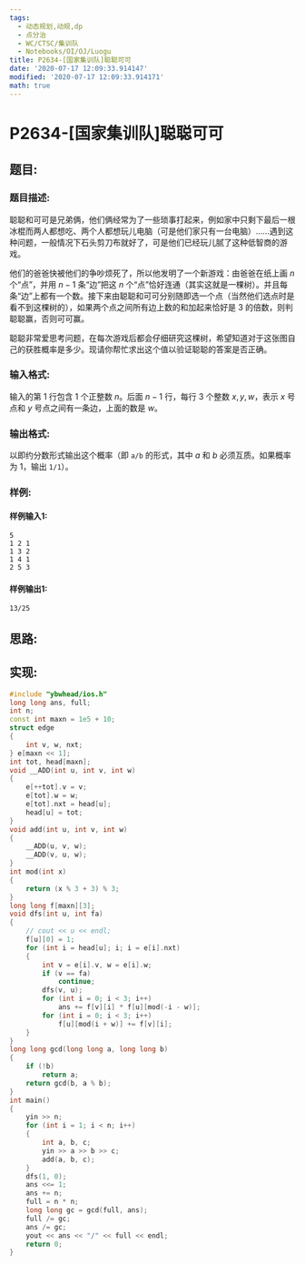 ```yaml
---
tags: 
  - 动态规划,动规,dp
  - 点分治
  - WC/CTSC/集训队
  - Notebooks/OI/OJ/Luogu
title: P2634-[国家集训队]聪聪可可
date: '2020-07-17 12:09:33.914147'
modified: '2020-07-17 12:09:33.914171'
math: true
---
```

# P2634-[国家集训队]聪聪可可
## 题目:
### 题目描述:
聪聪和可可是兄弟俩，他们俩经常为了一些琐事打起来，例如家中只剩下最后一根冰棍而两人都想吃、两个人都想玩儿电脑（可是他们家只有一台电脑）……遇到这种问题，一般情况下石头剪刀布就好了，可是他们已经玩儿腻了这种低智商的游戏。

他们的爸爸快被他们的争吵烦死了，所以他发明了一个新游戏：由爸爸在纸上画 $n$ 个“点”，并用 $n-1$ 条“边”把这 $n$ 个“点”恰好连通（其实这就是一棵树）。并且每条“边”上都有一个数。接下来由聪聪和可可分别随即选一个点（当然他们选点时是看不到这棵树的），如果两个点之间所有边上数的和加起来恰好是 $3$ 的倍数，则判聪聪赢，否则可可赢。

聪聪非常爱思考问题，在每次游戏后都会仔细研究这棵树，希望知道对于这张图自己的获胜概率是多少。现请你帮忙求出这个值以验证聪聪的答案是否正确。

### 输入格式:
输入的第 $1$ 行包含 $1$ 个正整数 $n$。后面 $n-1$ 行，每行 $3$ 个整数 $x,y,w$，表示 $x$ 号点和 $y$ 号点之间有一条边，上面的数是 $w$。

### 输出格式:
以即约分数形式输出这个概率（即 `a/b` 的形式，其中 $a$ 和 $b$ 必须互质。如果概率为 $1$，输出 `1/1`）。

### 样例:
#### 样例输入1:
```
5
1 2 1
1 3 2
1 4 1
2 5 3
```
#### 样例输出1:
```
13/25
```
## 思路:

## 实现:
```cpp
#include "ybwhead/ios.h"
long long ans, full;
int n;
const int maxn = 1e5 + 10;
struct edge
{
    int v, w, nxt;
} e[maxn << 1];
int tot, head[maxn];
void __ADD(int u, int v, int w)
{
    e[++tot].v = v;
    e[tot].w = w;
    e[tot].nxt = head[u];
    head[u] = tot;
}
void add(int u, int v, int w)
{
    __ADD(u, v, w);
    __ADD(v, u, w);
}
int mod(int x)
{
    return (x % 3 + 3) % 3;
}
long long f[maxn][3];
void dfs(int u, int fa)
{
    // cout << u << endl;
    f[u][0] = 1;
    for (int i = head[u]; i; i = e[i].nxt)
    {
        int v = e[i].v, w = e[i].w;
        if (v == fa)
            continue;
        dfs(v, u);
        for (int i = 0; i < 3; i++)
            ans += f[v][i] * f[u][mod(-i - w)];
        for (int i = 0; i < 3; i++)
            f[u][mod(i + w)] += f[v][i];
    }
}
long long gcd(long long a, long long b)
{
    if (!b)
        return a;
    return gcd(b, a % b);
}
int main()
{
    yin >> n;
    for (int i = 1; i < n; i++)
    {
        int a, b, c;
        yin >> a >> b >> c;
        add(a, b, c);
    }
    dfs(1, 0);
    ans <<= 1;
    ans += n;
    full = n * n;
    long long gc = gcd(full, ans);
    full /= gc;
    ans /= gc;
    yout << ans << "/" << full << endl;
    return 0;
}
```
